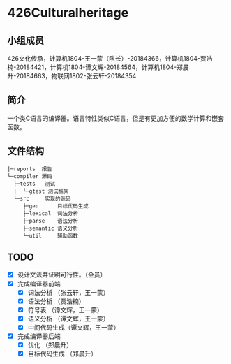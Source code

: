 # 426Culturalheritage
## 小组成员
426文化传承，计算机1804-王一蒙（队长）-20184366，计算机1804-贾浩楠-20184421，计算机1804-谭文辉-20184564，计算机1804-郑晨升-20184663，物联网1802-张云轩-20184354

## 简介
一个类C语言的编译器。语言特性类似C语言，但是有更加方便的数学计算和嵌套函数。

## 文件结构
```
|─reports  报告
└─compiler 源码
  ├─tests   测试
  |  └─gtest 测试框架
  └─src     实现的源码
     ├─gen      目标代码生成
     ├─lexical  词法分析
     ├─parse    语法分析
     ├─semantic 语义分析
     └─util     辅助函数
```

## TODO
- [x] 设计文法并证明可行性。（全员）
- [x] 完成编译器前端
  - [x] 词法分析    （张云轩，王一蒙）
  - [x] 语法分析    （贾浩楠）
  - [x] 符号表      （谭文辉，王一蒙）
  - [x] 语义分析    （谭文辉，王一蒙）
  - [x] 中间代码生成（谭文辉，王一蒙）
- [x] 完成编译器后端
  - [x] 优化	     （郑晨升）
  - [x] 目标代码生成 （郑晨升）
